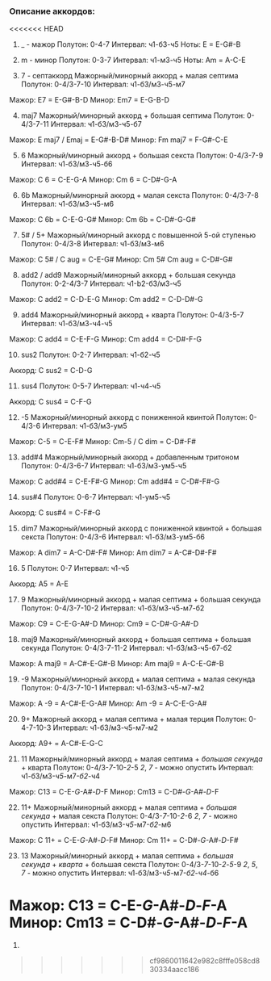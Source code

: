 ### Описание аккордов:

<<<<<<< HEAD
1. _ - мажор
Полутон: 0-4-7
Интервал: ч1-б3-ч5
Ноты: E = E-G#-B

2. m - минор
Полутон: 0-3-7
Интервал: ч1-м3-ч5
Ноты: Am = A-C-E


3. 7 - септаккорд
Мажорный/минорный аккорд + малая септима
Полутон: 0-4/3-7-10
Интервал: ч1-б3/м3-ч5-м7

Мажор: E7 = E-G#-B-D
Минор: Em7 = E-G-B-D

4.  maj7
Мажорный/минорный аккорд + большая септима
Полутон: 0-4/3-7-11
Интервал: ч1-б3/м3-ч5-б7

Мажор: E maj7 / Emaj = E-G#-B-D#
Минор: Fm maj7 = F-G#-C-E

5. 6
Мажорный/минорный аккорд + большая секста
Полутон: 0-4/3-7-9
Интервал: ч1-б3/м3-ч5-б6

Мажор: C 6 = C-E-G-A
Минор: Cm 6 = C-D#-G-A

6. 6b
Мажорный/минорный аккорд + малая секста
Полутон: 0-4/3-7-8
Интервал: ч1-б3/м3-ч5-м6

Мажор: C 6b = C-E-G-G#
Минор: Cm 6b = C-D#-G-G#

7. 5# / 5+
Мажорный/минорный аккорд с повышенной 5-ой ступенью
Полутон: 0-4/3-8
Интервал: ч1-б3/м3-м6

Мажор: C 5# / C aug = C-E-G#
Минор: Cm 5# Cm aug = C-D#-G#

8. add2 / add9
Мажорный/минорный аккорд + большая секунда
Полутон: 0-2-4/3-7
Интервал: ч1-b2-б3/м3-ч5

Мажор: C add2 = C-D-E-G
Минор: Cm add2 = C-D-D#-G

9. add4
Мажорный/минорный аккорд + кварта
Полутон: 0-4/3-5-7
Интервал: ч1-б3/м3-ч4-ч5

Мажор: C add4 = C-E-F-G
Минор: Cm add4 = C-D#-F-G

10. sus2
Полутон: 0-2-7
Интервал: ч1-б2-ч5

Аккорд: C sus2 = C-D-G

11. sus4
Полутон: 0-5-7
Интервал: ч1-ч4-ч5

Аккорд: C sus4 = C-F-G

12. -5
Мажорный/минорный аккорд с пониженной квинтой
Полутон: 0-4/3-6
Интервал: ч1-б3/м3-ум5

Мажор: C-5 = C-E-F#
Минор: Cm-5 / C dim = C-D#-F#

13. add#4
Мажорный/минорный аккорд + добавленным тритоном
Полутон: 0-4/3-6-7
Интервал: ч1-б3/м3-ум5-ч5

Мажор: C add#4 = C-E-F#-G
Минор: Cm add#4 = C-D#-F#-G

14. sus#4
Полутон: 0-6-7
Интервал: ч1-ум5-ч5

Аккорд: C sus#4 = C-F#-G

15. dim7
Мажорный/минорный аккорд c пониженной квинтой + большая секста
Полутон: 0-4/3-6
Интервал: ч1-б3/м3-ум5-б6

Мажор: A dim7 = A-C-D#-F#
Минор: Am dim7 = A-C#-D#-F#

16. 5
Полутон: 0-7
Интервал: ч1-ч5

Аккорд: A5 = A-E

17. 9
Мажорный/минорный аккорд + малая септима + большая секунда
Полутон: 0-4/3-7-10-2
Интервал: ч1-б3/м3-ч5-м7-б2

Мажор: C9 = C-E-G-A#-D
Минор: Cm9 = C-D#-G-A#-D

18. maj9
Мажорный/минорный аккорд + большая септима + большая секунда
Полутон: 0-4/3-7-11-2
Интервал: ч1-б3/м3-ч5-б7-б2

Мажор: A maj9 = A-C#-E-G#-B
Минор: Am maj9 = A-C-E-G#-B

19. -9
Мажорный/минорный аккорд + малая септима + малая секунда
Полутон: 0-4/3-7-10-1
Интервал: ч1-б3/м3-ч5-м7-м2

Мажор: A -9 = A-C#-E-G-A#
Минор: Am -9 = A-C-E-G-A#

20. 9+
Мажорный аккорд + малая септима + малая терция
Полутон: 0-4-7-10-3
Интервал: ч1-б3/м3-ч5-м7-м2

Аккорд: A9+ = A-C#-E-G-C

21. 11
Мажорный/минорный аккорд + малая септима + *большая секунда* + кварта
Полутон: 0-4/3-*7*-10-*2*-5
*2*, *7* - можно опустить
Интервал: ч1-б3/м3-*ч5*-м7-*б2*-ч4

Мажор: C13 = C-E-*G*-A#-*D*-F
Минор: Cm13 = C-D#-*G*-A#-*D*-F

22. 11+
Мажорный/минорный аккорд + малая септима + *большая секунда* + малая секста
Полутон: 0-4/3-*7*-10-*2*-6
*2*, *7* - можно опустить
Интервал: ч1-б3/м3-*ч5*-м7-*б2*-м6

Мажор: C 11+ = C-E-*G*-A#-*D*-F#
Минор: Cm 11+ = C-D#-*G*-A#-*D*-F#

23. 13
Мажорный/минорный аккорд + малая септима + *большая секунда* + *кварта* + большая секста
Полутон: 0-4/3-*7*-10-*2*-*5*-9
*2*, *5*, *7* - можно опустить
Интервал: ч1-б3/м3-*ч5*-м7-*б2*-*ч4*-б6

Мажор: C13 = C-E-*G*-A#-*D*-*F*-A
Минор: Cm13 = C-D#-*G*-A#-*D*-*F*-A
=======
1.
>>>>>>> cf9860011642e982c8fffe058cd830334aacc186
